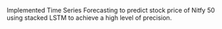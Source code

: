  Implemented Time Series Forecasting to predict stock price of Nitfy 50 using stacked LSTM to achieve a high level of precision.

